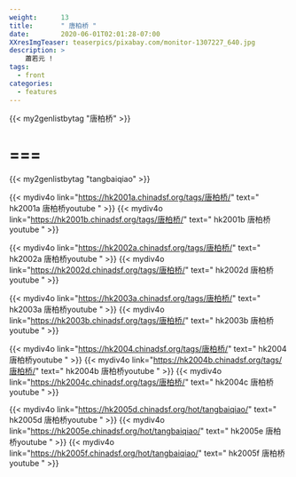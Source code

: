 ```yaml
---
weight:      13
title:       " 唐柏桥 "
date:        2020-06-01T02:01:28-07:00
XXresImgTeaser: teaserpics/pixabay.com/monitor-1307227_640.jpg
description: >
    蕭若元 !
tags:
  - front
categories:
  - features
---
```



{{< my2genlistbytag "唐柏桥" >}}

# ===

{{< my2genlistbytag "tangbaiqiao" >}}

{{< mydiv4o link="https://hk2001a.chinadsf.org/tags/唐柏桥/" text=" hk2001a 唐柏桥youtube " >}}
{{< mydiv4o link="https://hk2001b.chinadsf.org/tags/唐柏桥/" text=" hk2001b 唐柏桥youtube " >}}

{{< mydiv4o link="https://hk2002a.chinadsf.org/tags/唐柏桥/" text=" hk2002a 唐柏桥youtube " >}}
{{< mydiv4o link="https://hk2002d.chinadsf.org/tags/唐柏桥/" text=" hk2002d 唐柏桥youtube " >}}

{{< mydiv4o link="https://hk2003a.chinadsf.org/tags/唐柏桥/" text=" hk2003a 唐柏桥youtube " >}}
{{< mydiv4o link="https://hk2003b.chinadsf.org/tags/唐柏桥/" text=" hk2003b 唐柏桥youtube " >}}

{{< mydiv4o link="https://hk2004.chinadsf.org/tags/唐柏桥/" text=" hk2004 唐柏桥youtube " >}}
{{< mydiv4o link="https://hk2004b.chinadsf.org/tags/唐柏桥/" text=" hk2004b 唐柏桥youtube " >}}
{{< mydiv4o link="https://hk2004c.chinadsf.org/tags/唐柏桥/" text=" hk2004c 唐柏桥youtube " >}}

{{< mydiv4o link="https://hk2005d.chinadsf.org/hot/tangbaiqiao/" text=" hk2005d 唐柏桥youtube " >}}
{{< mydiv4o link="https://hk2005e.chinadsf.org/hot/tangbaiqiao/" text=" hk2005e 唐柏桥youtube " >}}
{{< mydiv4o link="https://hk2005f.chinadsf.org/hot/tangbaiqiao/" text=" hk2005f 唐柏桥youtube " >}}


